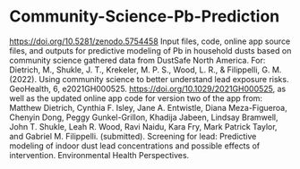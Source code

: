 # Community-Science-Pb-Prediction
https://doi.org/10.5281/zenodo.5754458
Input files, code, online app source files, and outputs for predictive modeling of Pb in household dusts based on community science gathered data from DustSafe North America.
For:  Dietrich, M., Shukle, J. T., Krekeler, M. P. S., Wood, L. R., & Filippelli, G. M. (2022). Using community science to better understand lead exposure risks. GeoHealth, 6, e2021GH000525. https://doi.org/10.1029/2021GH000525, 
as well as the updated online app code for version two of the app from: Matthew Dietrich, Cynthia F. Isley, Jane A. Entwistle, Diana Meza-Figueroa, Chenyin Dong, Peggy Gunkel-Grillon, Khadija Jabeen, Lindsay Bramwell, John T. Shukle, Leah R. Wood, Ravi Naidu, Kara Fry, Mark Patrick Taylor, and Gabriel M. Filippelli. (submitted). Screening for lead: Predictive modeling of indoor dust lead concentrations and possible effects of intervention. Environmental Health Perspectives. 
